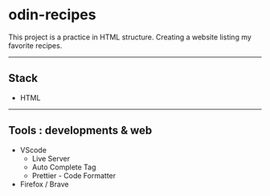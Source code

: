 # odin-recipes

This project is a practice in HTML structure.
Creating a website listing my favorite recipes.

---

## Stack

- HTML

---

## Tools : developments & web

- VScode
  - Live Server
  - Auto Complete Tag
  - Prettier - Code Formatter
- Firefox / Brave
